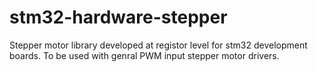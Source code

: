 # stm32-hardware-stepper
Stepper motor library developed at registor level for stm32 development boards. To be used with genral PWM input stepper motor drivers.
